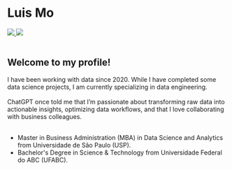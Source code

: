 # **Luis Mo** <br>
<a href="https://www.linkedin.com/in/luis-mo/">
<img src="https://img.shields.io/badge/LinkedIn-0077B5?style=for-the-badge&logo=linkedin&logoColor=white" />
</a>
<a href="https://kajinmo.medium.com/"> <img src="https://img.shields.io/badge/Medium-12100E?style=for-the-badge&logo=medium&logoColor=white" /> </a>
<br>
<br>



## Welcome to my profile!

I have been working with data since 2020. While I have completed some data science projects, I am currently specializing in data engineering.
<br>
<br>
ChatGPT once told me that I’m passionate about transforming raw data into actionable insights, optimizing data workflows, and that I love collaborating with business colleagues.
<br>
<br>

* Master in Business Administration (MBA) in Data Science and Analytics from Universidade de São Paulo (USP).
* Bachelor's Degree in Science & Technology from Universidade Federal do ABC (UFABC).
